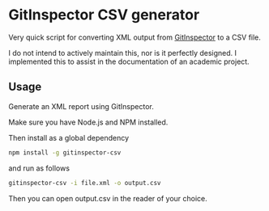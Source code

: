 # GitInspector CSV generator

Very quick script for converting XML output from [GitInspector](https://github.com/ejwa/gitinspector) to a CSV file.

I do not intend to actively maintain this, nor is it perfectly designed. I implemented this to assist in the
documentation of an academic project.

## Usage

Generate an XML report using GitInspector.

Make sure you have Node.js and NPM installed.

Then install as a global dependency
```bash
npm install -g gitinspector-csv
```

and run as follows

```bash
gitinspector-csv -i file.xml -o output.csv
```

Then you can open output.csv in the reader of your choice.
